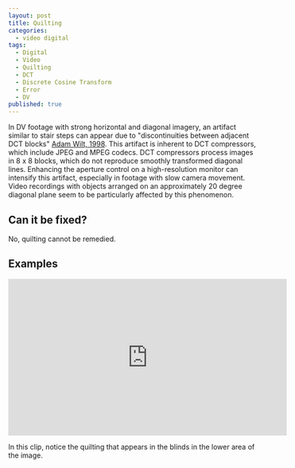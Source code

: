 ```yaml
---
layout: post
title: Quilting
categories:
  - video digital
tags:
  - Digital
  - Video
  - Quilting
  - DCT
  - Discrete Cosine Transform
  - Error
  - DV
published: true
---
```


In DV footage with strong horizontal and diagonal imagery, an artifact similar to stair steps can appear due to "discontinuities between adjacent DCT blocks" [Adam Wilt, 1998](http://www.adamwilt.com/). This artifact is inherent to DCT compressors, which include JPEG and MPEG codecs. DCT compressors process images in 8 x 8 blocks, which do not reproduce smoothly transformed diagonal lines. Enhancing the aperture control on a high-resolution monitor can intensify this artifact, especially in footage with slow camera movement. Video recordings with objects arranged on an approximately 20 degree diagonal plane seem to be particularly affected by this phenomenon.

## Can it be fixed?
No, quilting cannot be remedied.

## Examples 

<iframe src="https://archive.org/embed/AVAA.DVQuilting" width="560" height="315" frameborder="0" webkitallowfullscreen="true" mozallowfullscreen="true" allowfullscreen></iframe>
<p>
In this clip, notice the quilting that appears in the blinds in the lower area of the image.

